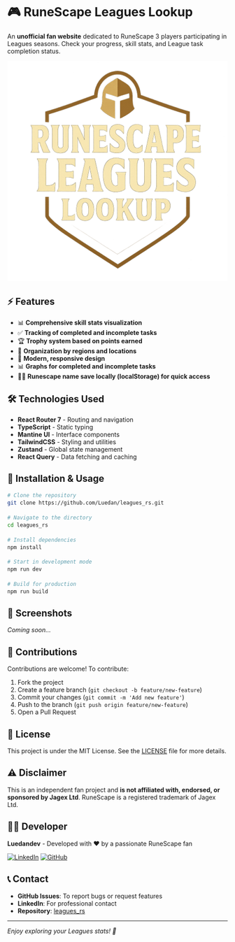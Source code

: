 # 🎮 RuneScape Leagues Lookup

An **unofficial fan website** dedicated to RuneScape 3 players participating in Leagues seasons. Check your progress, skill stats, and League task completion status.

![RuneScape Leagues](./public/logo.png)

## ⚡ Features

- 📊 **Comprehensive skill stats visualization**
- ✅ **Tracking of completed and incomplete tasks**
- 🏆 **Trophy system based on points earned**
- 📍 **Organization by regions and locations**
- 📱 **Modern, responsive design**
- 📊 **Graphs for completed and incomplete tasks**
- 🧙‍♂️ **Runescape name save locally (localStorage) for quick access**

## 🛠️ Technologies Used

- **React Router 7** - Routing and navigation
- **TypeScript** - Static typing
- **Mantine UI** - Interface components
- **TailwindCSS** - Styling and utilities
- **Zustand** - Global state management
- **React Query** - Data fetching and caching

## 🚀 Installation & Usage

```bash
# Clone the repository
git clone https://github.com/Luedan/leagues_rs.git

# Navigate to the directory
cd leagues_rs

# Install dependencies
npm install

# Start in development mode
npm run dev

# Build for production
npm run build
```

## 📱 Screenshots

*Coming soon...*

## 🤝 Contributions

Contributions are welcome! To contribute:

1. Fork the project
2. Create a feature branch (`git checkout -b feature/new-feature`)
3. Commit your changes (`git commit -m 'Add new feature'`)
4. Push to the branch (`git push origin feature/new-feature`)
5. Open a Pull Request

## 📄 License

This project is under the MIT License. See the [LICENSE](LICENSE) file for more details.

## ⚠️ Disclaimer

This is an independent fan project and **is not affiliated with, endorsed, or sponsored by Jagex Ltd**. RuneScape is a registered trademark of Jagex Ltd.

## 👨‍💻 Developer

**Luedandev** - Developed with ❤️ by a passionate RuneScape fan

[![LinkedIn](https://img.shields.io/badge/LinkedIn-0077B5?style=for-the-badge&logo=linkedin&logoColor=white)](https://www.linkedin.com/in/luedandev/)
[![GitHub](https://img.shields.io/badge/GitHub-100000?style=for-the-badge&logo=github&logoColor=white)](https://github.com/Luedan)

## 📞 Contact

- **GitHub Issues**: To report bugs or request features
- **LinkedIn**: For professional contact
- **Repository**: [leagues_rs](https://github.com/Luedan/leagues_rs)

---

*Enjoy exploring your Leagues stats! 🎯*
